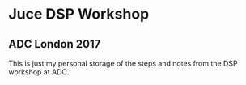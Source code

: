 # Juce DSP Workshop

## ADC London 2017

This is just my personal storage of the steps and notes from the DSP workshop at ADC.

